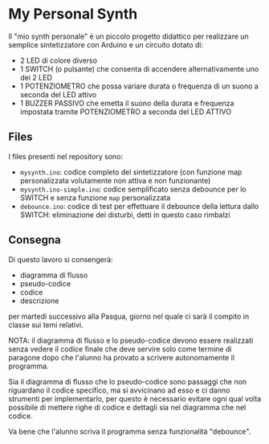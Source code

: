 # My Personal Synth

Il "mio synth personale" è un piccolo progetto didattico per realizzare
un semplice sintetizzatore con Arduino e un circuito dotato di:

* 2 LED di colore diverso
* 1 SWITCH (o pulsante) che consenta di accendere alternativamente uno dei 2 LED
* 1 POTENZIOMETRO che possa variare durata o frequenza di un suono a seconda del LED attivo
* 1 BUZZER PASSIVO che emetta il suono della durata e frequenza impostata tramite POTENZIOMETRO a seconda del LED ATTIVO

## Files

I files presenti nel repository sono:

* `mysynth.ino`: codice completo del sintetizzatore (con funzione map personalizzata volutamente non attiva e non funzionante)
* `mysynth.ino-simple.ino`: codice semplificato senza debounce per lo SWITCH e senza funzione `map` personalizzata
* `debounce.ino`: codice di test per effettuare il debounce della lettura dallo SWITCH: eliminazione dei disturbi, detti in questo caso rimbalzi

## Consegna

Di questo lavoro si consengerà:

* diagramma di flusso
* pseudo-codice
* codice
* descrizione

per martedi successivo alla Pasqua, giorno nel quale ci sarà il compito in classe sui temi relativi.

NOTA: il diagramma di flusso e lo pseudo-codice devono essere realizzati senza vedere il codice finale
che deve servire solo come termine di paragone dopo che l'alunno ha provato a scrivere autonomamente il programma.

Sia il diagramma di flusso che lo pseudo-codice sono passaggi che non riguardano il codice specifico,
ma si avvicinano ad esso e ci danno strumenti per implementarlo, per questo è necessario evitare ogni qual volta
possibile di mettere righe di codice e dettagli sia nel diagramma che nel codice.

Va bene che l'alunno scriva il programma senza funzionalità "debounce".



